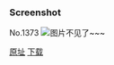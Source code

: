 ### Screenshot
No.1373
![图片不见了~~~](https://imgs.xkcd.com/comics/screenshot.png)

[原址](https://xkcd.com//1373) [下载](https://imgs.xkcd.com/comics/screenshot.png)

